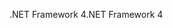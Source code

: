 <span data-ttu-id="f45f6-101">.NET Framework 4</span><span class="sxs-lookup"><span data-stu-id="f45f6-101">.NET Framework 4</span></span>